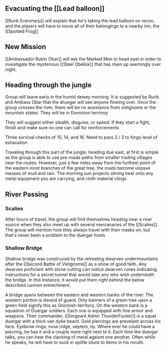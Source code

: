 
## Evacuating the [[Lead balloon]]
[[Rurik Eversharp]] will explain that he's taking the lead balloon on recon, and the players will have to move all of their belongings to a nearby inn, the [[Spotted Frog]]

## New Mission
[[Ambassador Rubin Obar]] will ask the Marked Men to head east in order to investigate the mysterious [[Steel Obelisk]] that has risen up seemingly over night. 
## Heading through the jungle

Group will leave early in the humid dewey morning. 
It is suggested by Rurik and Ambass Obar that the druegar will see anyone flowing over.
Once the group crosses the river, there will be no assistance from vietgnome or the mountain states. They will be in Dominion terrirroy

They will suggest either stealth, disguise, or speed.
If they start a fight, finish and make sure no one can call for reinforcements

Three survival checks of 10, 14, and 16.
Need to pass 2 / 3 to forgo level of exhaustion

Traveling through this part of the jungle, heading due east, at first is simple as the group is able to use pre-made paths from smaller trading villages near the routes. However, just a few miles away from the furthest point of the eastern most branches of the great tree, the roads become unpave messes of mud and rain. 
The morning sun projects stining heat onto any metal equipment you are carrying, and cloth material clings 


## River Passing

### Scalies
After hours of travel, the group will find themselves heading near a river source when they also meet up with several mercanaries of the [[Scalies]]. The group will mention how they always travel with their masks on, but that's never been a problem to the duergar hosts

### Shallow Bridge
Shallow bridge was construced by the retreating dwarven undermountains after the [[Second Battle of Vietgnome]] as a show of good faith.
Any dwarves proficient with stone cutting can notice dwarven runes indicating instructions for a secret tunnel that would take any who wish underneath the bridge. In this instance, it would put them right behind the below described cannon entrechment.

A bridge spans between the eastern and western banks of the river.
The western portion is devoid of guard. Only banners of a green tree upon a green field signify this as Gnomish-territory.
On the western bank is a squadron of Duergar soldiers.
Each one is equipped with fine armor and weapons. 
Their commander, [[Sergeant Admir ThunderFucker]] is a squat duergar with a thick van dyke beard. Gold piercings are prevelant across his face. Eyebrow rings, nose ridge, septem, lip. Where ever he could have a piecring, he has it and a couple more right next to it. Each time the duergar talks, you can hear the clacking of metal agaisnt one another. Often while he speaks, he will have to suck in spittle stuck to items in his mouth.




